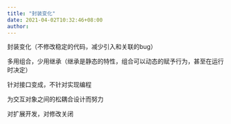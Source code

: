 ```yaml
---
title: "封装变化"
date: 2021-04-02T10:32:46+08:00
author: 
---
```


封装变化（不修改稳定的代码，减少引入和关联的bug）

多用组合，少用继承（继承是静态的特性，组合可以动态的赋予行为，甚至在运行时决定）

针对接口变成，不针对实现编程

为交互对象之间的松耦合设计而努力

对扩展开发，对修改关闭